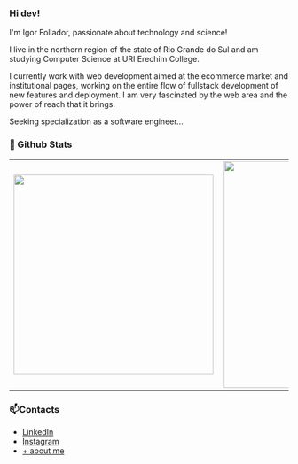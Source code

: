 ### Hi dev!

I'm Igor Follador, passionate about technology and science!

I live in the northern region of the state of Rio Grande do Sul and am studying Computer Science at URI Erechim College.

I currently work with web development aimed at the ecommerce market and institutional pages, working on the entire flow of fullstack development of new features and deployment. I am very fascinated by the web area and the power of reach that it brings.

Seeking specialization as a software engineer...

### 💬 Github Stats 

<center>
<table border="0" cellspacing="0" cellpadding="0">
  <tr>
      <td><img width="360px" align="left" src="https://github-readme-stats.vercel.app/api/top-langs/?username=igorfollador&hide=html&layout=compact&theme=dracula&langs_count=10" /></td>
      <td><img width="410px" align="left" src="https://github-readme-stats.vercel.app/api?username=igorfollador&theme=dracula&show_icons=true" /></td>
  </tr>  
</table>
</center>

### 📫Contacts
* [LinkedIn](https://www.linkedin.com/in/igorfollador/)
* [Instagram](https://www.instagram.com/igorfollador/)
* [+ about me](https://www.follador.dev/)

<!--
**IgorFollador/IgorFollador** is a ✨ _special_ ✨ repository because its `README.md` (this file) appears on your GitHub profile.

Here are some ideas to get you started:

- 🔭 I’m currently working on ...
- 🌱 I’m currently learning ...
- 👯 I’m looking to collaborate on ...
- 🤔 I’m looking for help with ...
- 💬 Ask me about ...
- 📫 How to reach me: ...
- 😄 Pronouns: ...
- ⚡ Fun fact: ...
-->
